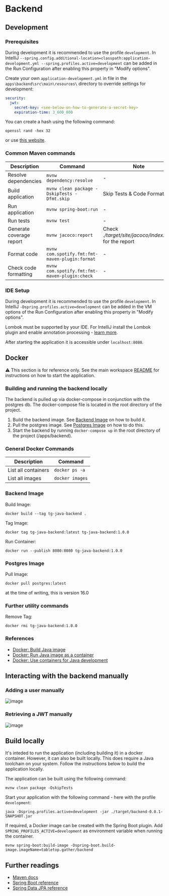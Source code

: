 # Backend

## Development

### Prerequisites

During development it is recommended to use the profile `development`. In IntelliJ `--spring.config.additional-location=classpath:application-development.yml --spring.profiles.active=development` can be
added in the Run Configuration after enabling this property in "Modify options".

Create your own `application-development.yml` in file in the `apps\backend\src\main\resources\` directory to override settings for development:

```yaml
security:
  jwt:
    secret-key: <see-below-on-how-to-generate-a-secret-key>
    expiration-time: 3_600_000
```

You can create a hash using the following command:

```shell
openssl rand -hex 32
```

or use [this website](https://www.devglan.com/online-tools/hmac-sha256-online?ref=blog.tericcabrel.com).

### Common Maven commands

| Description              | Command                                        | Note                                                   |
| ------------------------ | ---------------------------------------------- | ------------------------------------------------------ |
| Resolve dependencies     | `mvnw dependency:resolve`                      | -                                                      |
| Build application        | `mvnw clean package -DskipTests -Dfmt.skip`    | Skip Tests & Code Formatting                           |
| Run application          | `mvnw spring-boot:run`                         | -                                                      |
| Run tests                | `mvnw test`                                    | -                                                      |
| Generate coverage report | `mvnw jacoco:report`                           | Check _./target/site/jacoco/index.html_ for the report |
| Format code              | `mvnw com.spotify.fmt:fmt-maven-plugin:format` | -                                                      |
| Check code formatting    | `mvnw com.spotify.fmt:fmt-maven-plugin:check`  | -                                                      |

### IDE Setup

During development it is recommended to use the profile `development`. In IntelliJ `-Dspring.profiles.active=development` can be
added in the VM options of the Run Configuration after enabling this property in "Modify options".

Lombok must be supported by your IDE. For IntelliJ install the Lombok plugin and enable annotation processing -
[learn more](https://bootify.io/next-steps/spring-boot-with-lombok.html).

After starting the application it is accessible under `localhost:8080`.

## Docker

⚠️ This section is for reference only. See the main workspace [README](../../README.md) for instructions on how to start the application.

### Building and running the backend locally

The backend is pulled up via docker-compose in conjunction with the postgres db. The docker-compose file is located in the root directory of the project.

1. Build the backend image. See [Backend Image](#backend-image) on how to build it.
2. Pull the postgres image. See [Postgres Image](#postgres-image) on how to do this.
3. Start the backend by running `docker-compose up` in the root directory of the project (/apps/backend).

### General Docker Commands

| Description         | Command         |
| ------------------- | --------------- |
| List all containers | `docker ps -a`  |
| List all images     | `docker images` |

### Backend Image

Build Image:

```shell
docker build --tag tg-java-backend .
```

Tag Image:

```shell
docker tag tg-java-backend:latest tg-java-backend:1.0.0
```

Run Container:

```shell
docker run --publish 8080:8080 tg-java-backend:1.0.0
```

### Postgres Image

Pull Image:

```shell
docker pull postgres:latest
```

at the time of writing, this is version 16.0

### Further utility commands

Remove Tag:

```shell
docker rmi tg-java-backend:1.0.0
```

### References

- [Docker: Build Java image](https://docs.docker.com/language/java/build-images/)
- [Docker: Run Java image as a container](https://docs.docker.com/language/java/run-containers/)
- [Docker: Use containers for Java development](https://docs.docker.com/language/java/develop/)

## Interacting with the backend manually

### Adding a user manually

![image](https://github.com/shoedler/tabletop-gather/assets/38029550/02ea9ab1-7607-4bdb-b0b5-e94fee9a2d56)

### Retrieving a JWT manually

![image](https://github.com/shoedler/tabletop-gather/assets/38029550/adf81b94-33e5-4ae6-a98e-9393cd781c34)

## Build locally

It's inteded to run the application (including building it) in a docker container. However, it can also be built
locally. This does require a Java toolchain on your system. Follow the instructions below to build the application locally.

The application can be built using the following command:

```shell
mvnw clean package -DskipTests
```

Start your application with the following command - here with the profile `development`:

```shell
java -Dspring.profiles.active=development -jar ./target/backend-0.0.1-SNAPSHOT.jar
```

If required, a Docker image can be created with the Spring Boot plugin. Add `SPRING_PROFILES_ACTIVE=development` as
environment variable when running the container.

```shell
mvnw spring-boot:build-image -Dspring-boot.build-image.imageName=tabletop.gather/backend
```

## Further readings

- [Maven docs](https://maven.apache.org/guides/index.html)
- [Spring Boot reference](https://docs.spring.io/spring-boot/docs/current/reference/htmlsingle/)
- [Spring Data JPA reference](https://docs.spring.io/spring-data/jpa/docs/current/reference/html/)
